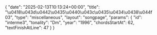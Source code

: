 {
    "date": "2025-02-13T10:13:24+00:00",
    "title": "\u0418\u043d\u0442\u0435\u0440\u043c\u0435\u0434\u0438\u044f 03",
    "type": "miscellaneous",
    "layout": "songpage",
    "params": {
        "id": "interme3",
        "tonality": "Dm",
        "year": "1996",
        "chordsStartAt": 62,
        "textFinishAtLine": 47
    }
}